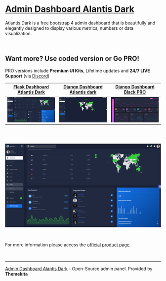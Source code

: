 # [Admin Dashboard Alantis Dark](https://themekita.com/demo-atlantis-lite-bootstrap/)

Atlantis Dark is a free bootstrap 4 admin dashboard that is beautifully and elegantly designed to display various metrics, numbers or data visualization.

<br />

## Want more? Use coded version or Go PRO!

PRO versions include **Premium UI Kits**, Lifetime updates and **24/7 LIVE Support** (via [Discord](https://discord.gg/fZC6hup)) 

| [Flask Dashboard Atlantis Dark](https://appseed.us/admin-dashboards/flask-dashboard-atlantis-dark) | [Django Dashboard Atlantis dark](https://appseed.us/admin-dashboards/django-dashboard-atlantis-dark) | [Django Dashboard Black PRO](https://appseed.us/admin-dashboards/django-dashboard-black-pro) 
| --- | --- | --- |
| [![Flask Dashboard Atlantis Dark](https://raw.githubusercontent.com/app-generator/static/master/products/flask-dashboard-atlantis-dark-screen.png)](https://appseed.us/admin-dashboards/flask-dashboard-atlantis-dark) | [![Django Dashboard Atlantis dark](https://raw.githubusercontent.com/app-generator/static/master/products/django-dashboard-atlantis-dark-screen.png)](https://appseed.us/admin-dashboards/django-dashboard-atlantis-dark) | [![Django Dashboard Black PRO](https://raw.githubusercontent.com/app-generator/static/master/products/django-dashboard-black-pro-screen.png)](https://appseed.us/admin-dashboards/django-dashboard-black-pro) 

<br />
<br />

![Flask Dashboard Atlantis - Open-Source Admin Panel](https://raw.githubusercontent.com/app-generator/static/master/products/flask-dashboard-atlantis-dark-screen.png)

<br />

For more information please access the [official product page](https://themekita.com/demo-atlantis-lite-bootstrap/). 

<br />

---
[Admin Dashboard Alantis Dark](https://themekita.com/demo-atlantis-lite-bootstrap/) - Open-Source admin panel. Provided by **Themekita**
